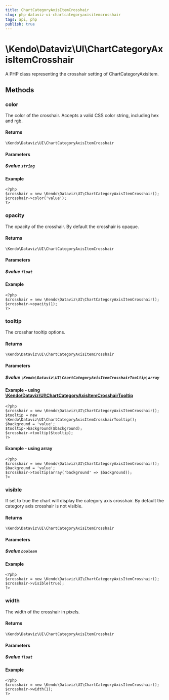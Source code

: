 ```yaml
---
title: ChartCategoryAxisItemCrosshair
slug: php-dataviz-ui-chartcategoryaxisitemcrosshair
tags: api, php
publish: true
---
```


# \Kendo\Dataviz\UI\ChartCategoryAxisItemCrosshair

A PHP class representing the crosshair setting of ChartCategoryAxisItem.


## Methods

### color
The color of the crosshair. Accepts a valid CSS color string, including hex and rgb.

#### Returns
`\Kendo\Dataviz\UI\ChartCategoryAxisItemCrosshair`

#### Parameters

##### $value `string`



#### Example 
    <?php
    $crosshair = new \Kendo\Dataviz\UI\ChartCategoryAxisItemCrosshair();
    $crosshair->color('value');
    ?>

### opacity
The opacity of the crosshair. By default the crosshair is opaque.

#### Returns
`\Kendo\Dataviz\UI\ChartCategoryAxisItemCrosshair`

#### Parameters

##### $value `float`



#### Example 
    <?php
    $crosshair = new \Kendo\Dataviz\UI\ChartCategoryAxisItemCrosshair();
    $crosshair->opacity(1);
    ?>

### tooltip

The crosshar tooltip options.

#### Returns
`\Kendo\Dataviz\UI\ChartCategoryAxisItemCrosshair`

#### Parameters

##### $value `\Kendo\Dataviz\UI\ChartCategoryAxisItemCrosshairTooltip|array`


#### Example - using [\Kendo\Dataviz\UI\ChartCategoryAxisItemCrosshairTooltip](/api/wrappers/php/Kendo/Dataviz/UI/ChartCategoryAxisItemCrosshairTooltip)
    <?php
    $crosshair = new \Kendo\Dataviz\UI\ChartCategoryAxisItemCrosshair();
    $tooltip = new \Kendo\Dataviz\UI\ChartCategoryAxisItemCrosshairTooltip();
    $background = 'value';
    $tooltip->background($background);
    $crosshair->tooltip($tooltip);
    ?>

#### Example - using array

    <?php
    $crosshair = new \Kendo\Dataviz\UI\ChartCategoryAxisItemCrosshair();
    $background = 'value';
    $crosshair->tooltip(array('background' => $background));
    ?>

### visible
If set to true the chart will display the category axis crosshair. By default the category axis crosshair is not visible.

#### Returns
`\Kendo\Dataviz\UI\ChartCategoryAxisItemCrosshair`

#### Parameters

##### $value `boolean`



#### Example 
    <?php
    $crosshair = new \Kendo\Dataviz\UI\ChartCategoryAxisItemCrosshair();
    $crosshair->visible(true);
    ?>

### width
The width of the crosshair in pixels.

#### Returns
`\Kendo\Dataviz\UI\ChartCategoryAxisItemCrosshair`

#### Parameters

##### $value `float`



#### Example 
    <?php
    $crosshair = new \Kendo\Dataviz\UI\ChartCategoryAxisItemCrosshair();
    $crosshair->width(1);
    ?>

